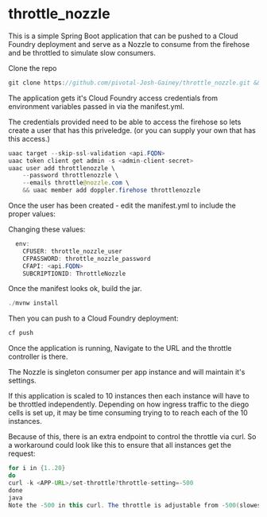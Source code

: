 # throttle_nozzle

This is a simple Spring Boot application that can be pushed to a Cloud Foundry deployment and serve as a Nozzle to consume from the firehose and be throttled to simulate slow consumers.

Clone the repo
```java
git clone https://github.com/pivotal-Josh-Gainey/throttle_nozzle.git && cd throttle_nozzle
```

The application gets it's Cloud Foundry access credentials from environment variables passed in via the manifest.yml.

The credentials provided need to be able to access the firehose so lets create a user that has this priveledge. (or you can supply your own that has this access.)
```java
uaac target --skip-ssl-validation <api.FQDN>
uaac token client get admin -s <admin-client-secret>
uaac user add throttlenozzle \
    --password throttlenozzle \
    --emails throttle@nozzle.com \
    && uaac member add doppler.firehose throttlenozzle
  ```
Once the user has been created - edit the manifest.yml to include the proper values:

Changing these values:
```java
  env:
    CFUSER: throttle_nozzle_user
    CFPASSWORD: throttle_nozzle_password
    CFAPI: <api.FQDN>
    SUBCRIPTIONID: ThrottleNozzle
```
Once the manifest looks ok, build the jar.
```java
./mvnw install
```

Then you can push to a Cloud Foundry deployment:
```java
cf push
```

Once the application is running, Navigate to the URL and the throttle controller is there.

The Nozzle is singleton consumer per app instance and will maintain it's settings.  

If this application is scaled to 10 instances then each instance will have to be throttled independently. Depending on how ingress traffic to the diego cells is set up, it may be time consuming trying to to reach each of the 10 instances.

Because of this, there is an extra endpoint to control the throttle via curl.  So a workaround could look like this to ensure that all instances get the request:
```java
for i in {1..20}
do
curl -k <APP-URL>/set-throttle?throttle-setting=-500
done
java
Note the -500 in this curl. The throttle is adjustable from -500(slowest) to 0(fastest).
